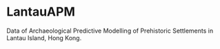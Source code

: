 # LantauAPM
Data of Archaeological Predictive Modelling of Prehistoric Settlements in Lantau Island, Hong Kong.

